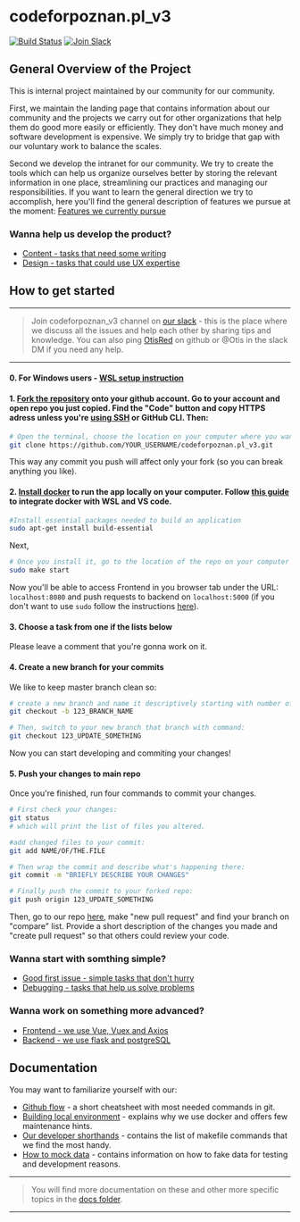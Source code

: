 # codeforpoznan.pl_v3

[![Build Status](https://travis-ci.com/CodeForPoznan/codeforpoznan.pl_v3.svg?branch=master)](https://travis-ci.com/CodeForPoznan/codeforpoznan.pl_v3)
[![Join Slack](https://img.shields.io/badge/slack-join%20chat-4a154b)](https://join.slack.com/t/codeforpoznan/shared_invite/zt-8a7u52j8-yqB01C2YgYF4Lvd1pFM_jw)

## General Overview of the Project
This is internal project maintained by our community for our community. 

First, we maintain the landing page that contains information about 
our community and the projects we carry out for other organizations 
that help them do good more easily or efficiently. They don't have much money 
and software development is expensive. We simply try to bridge that gap 
with our voluntary work to balance the scales.

Second we develop the intranet for our community. We try to create the tools 
which can help us organize ourselves better by storing the relevant information
in one place, streamlining our practices and managing our responsibilities. 
If you want to learn the general direction we try to accomplish, here you'll 
find the general description of features we pursue at the moment:
[Features we currently pursue](https://github.com/CodeForPoznan/codeforpoznan.pl_v3/issues?q=is%3Aopen+is%3Aissue+label%3AEpic)

### Wanna help us develop the product?
* [Content - tasks that need some writing](https://github.com/CodeForPoznan/codeforpoznan.pl_v3/issues?q=is%3Aopen+is%3Aissue+label%3A%22content+needed%22+sort%3Acreated-asc)
* [Design - tasks that could use UX expertise](https://github.com/CodeForPoznan/codeforpoznan.pl_v3/issues?q=is%3Aopen+is%3Aissue+label%3A%22UX+needed%22)

## How to get started

---
> Join codeforpoznan_v3 channel on [our slack](https://join.slack.com/t/codeforpoznan/shared_invite/zt-8a7u52j8-yqB01C2YgYF4Lvd1pFM_jw) - this is the place where we discuss all the issues and help each other by sharing tips and knowledge. You can also ping [OtisRed](https://github.com/OtisRed) on github or @Otis in the slack DM if you need any help.
---

#### 0. For Windows users - [WSL setup instruction](https://learn.microsoft.com/pl-pl/windows/wsl/setup/environment#set-up-your-linux-user-info)

#### 1. [Fork the repository](https://docs.github.com/en/get-started/quickstart/fork-a-repo) onto your github account. Go to your account and open repo you just copied. Find the "Code" button and copy HTTPS adress unless you're [using SSH](https://docs.github.com/en/authentication/connecting-to-github-with-ssh) or GitHub CLI. Then:  
```bash
# Open the terminal, choose the location on your computer where you want to keep it and paste in the command: 
git clone https://github.com/YOUR_USERNAME/codeforpoznan.pl_v3.git
```
This way any commit you push will affect only your fork (so you can break anything you like).

#### 2. [Install docker](https://docs.docker.com/engine/install/) to run the app locally on your computer. Follow [this guide](https://learn.microsoft.com/en-us/windows/wsl/tutorials/wsl-containers) to integrate docker with WSL and VS code.
```bash
#Install essential packages needed to build an application
sudo apt-get install build-essential
```
Next,
```bash
# Once you install it, go to the location of the repo on your computer and run command: 
sudo make start 
```
Now you'll be able to access Frontend in you browser tab under the URL: ```localhost:8080``` and push requests to backend on ```localhost:5000```
(if you don't want to use ```sudo``` follow the instructions [here](https://docs.docker.com/engine/install/linux-postinstall/)).

#### 3. Choose a task from one if the lists below 
Please leave a comment that you're gonna work on it.

#### 4. Create a new branch for your commits 
We like to keep master branch clean so:
```bash
# create a new branch and name it descriptively starting with number of your task e.g. "123_UPDATE_SOMETHING":
git checkout -b 123_BRANCH_NAME
```
```bash
# Then, switch to your new branch that branch with command: 
git checkout 123_UPDATE_SOMETHING
```
Now you can start developing and commiting your changes!

#### 5. Push your changes to main repo
Once you're finished, run four commands to commit your changes. 
```bash
# First check your changes:
git status
# which will print the list of files you altered.
```
```bash
#add changed files to your commit: 
git add NAME/OF/THE.FILE
```
```bash
# Then wrap the commit and describe what's happening there:
git commit -m "BRIEFLY DESCRIBE YOUR CHANGES"
``` 
```bash
# Finally push the commit to your forked repo:
git push origin 123_UPDATE_SOMETHING
``` 
Then, go to our repo [here](https://github.com/CodeForPoznan/codeforpoznan.pl_v3/pulls), make "new pull request" and find your branch on "compare" list. Provide a short description of the changes you made and "create pull request" so that others could review your code. 

### Wanna start with somthing simple?
* [Good first issue - simple tasks that don't hurry](https://github.com/CodeForPoznan/codeforpoznan.pl_v3/issues?q=is%3Aopen+is%3Aissue+label%3A%22good+first+issue%22+-label%3A%22Refinement+needed%22+sort%3Acreated-asc+-label%3A%22UX+needed%22+-label%3A%22content+needed%22+no%3Aassignee)
* [Debugging - tasks that help us solve problems](https://github.com/CodeForPoznan/codeforpoznan.pl_v3/issues?q=is%3Aopen+is%3Aissue+label%3Abug+-label%3A%22Refinement+needed%22+-label%3A%22UX+needed%22+no%3Aassignee+sort%3Acreated-asc)

### Wanna work on something more advanced?
* [Frontend - we use Vue, Vuex and Axios](https://github.com/CodeForPoznan/codeforpoznan.pl_v3/issues?q=is%3Aopen+is%3Aissue+label%3Afrontend+-label%3A%22good+first+issue%22+-label%3A%22Refinement+needed%22+-label%3A%22UX+needed%22+-label%3Abug+no%3Aassignee+sort%3Acreated-asc)
* [Backend - we use flask and postgreSQL](https://github.com/CodeForPoznan/codeforpoznan.pl_v3/issues?q=is%3Aopen+is%3Aissue+label%3Abackend+-label%3A%22content+needed%22+-label%3A%22Refinement+needed%22+-label%3A%22good+first+issue%22+-label%3A%22UX+needed%22+no%3Aassignee+sort%3Acreated-asc+-label%3Abug)

## Documentation
You may want to familiarize yourself with our:
* [Github flow](https://github.com/CodeForPoznan/Community/blob/master/knowledge-base/github-flow.md) - a short cheatsheet with most needed commands in git.
* [Building local environment](https://github.com/CodeForPoznan/codeforpoznan.pl_v3/blob/master/docs/development/contenerized_environment.md) - explains why we use docker and offers few maintenance hints. 
* [Our developer shorthands](https://github.com/CodeForPoznan/codeforpoznan.pl_v3/blob/master/docs/development/developer_shorthands.md) - contains the list of makefile commands that we find the most handy.
* [How to mock data](https://github.com/CodeForPoznan/codeforpoznan.pl_v3/blob/master/docs/development/mocking_database.md) - contains information on how to fake data for testing and development reasons.
---
> You will find more documentation on these and other more specific topics in the [docs folder](https://github.com/CodeForPoznan/codeforpoznan.pl_v3/tree/master/docs). 
---
